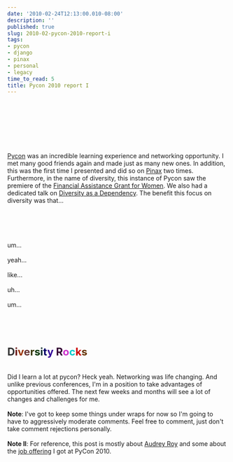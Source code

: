 ```yaml
---
date: '2010-02-24T12:13:00.010-08:00'
description: ''
published: true
slug: 2010-02-pycon-2010-report-i
tags:
- pycon
- django
- pinax
- personal
- legacy
time_to_read: 5
title: Pycon 2010 report I
---
```


<b></b><br /><div><b><span class="Apple-style-span" style="font-weight: normal;"><b></b></span></b><br /><div><b><span class="Apple-style-span" style="font-weight: normal;"><b><span class="Apple-style-span" style="font-weight: normal;"><b></b></span></b></span></b><br /><div style="display: inline !important;"><b><span class="Apple-style-span" style="font-weight: normal;"><b><span class="Apple-style-span" style="font-weight: normal;"><b><span class="Apple-style-span" style="font-weight: normal;"><b></b></span></b></span></b></span></b><br /><div style="display: inline !important;"><b><span class="Apple-style-span" style="font-weight: normal;"><b><span class="Apple-style-span" style="font-weight: normal;"><b><span class="Apple-style-span" style="font-weight: normal;"><b><span class="Apple-style-span" style="font-weight: normal;"><b></b></span></b></span></b></span></b></span></b><br /><div style="display: inline !important;"><b><span class="Apple-style-span" style="font-weight: normal;"><b><span class="Apple-style-span" style="font-weight: normal;"><b><span class="Apple-style-span" style="font-weight: normal;"><b><span class="Apple-style-span" style="font-weight: normal;"><b><span class="Apple-style-span" style="font-weight: normal;"><b></b></span></b></span></b></span></b></span></b></span></b><br /><div style="display: inline !important;"><b><span class="Apple-style-span" style="font-weight: normal;"><b><span class="Apple-style-span" style="font-weight: normal;"><b><span class="Apple-style-span" style="font-weight: normal;"><b><span class="Apple-style-span" style="font-weight: normal;"><b><span class="Apple-style-span" style="font-weight: normal;"><b><span class="Apple-style-span" style="font-weight: normal;"><a href="http://us.pycon.org/">Pycon</a> was an incredible learning experience and networking opportunity. I met many good friends again and made just as many new ones. In addition, this was the first time I presented and did so on <a href="http://pinaxproject.com/">Pinax</a> two times. Furthermore, in the name of diversity, this instance of Pycon saw the premiere of the <a href="http://us.pycon.org/2010/registration/financial-aid/">Financial Assistance Grant for Women</a>. We also had a dedicated talk on <a href="http://us.pycon.org/2010/conference/schedule/event/77/">Diversity as a Dependency</a>. The benefit this focus on diversity was that...</span></b></span></b></span></b></span></b></span></b></span></b></div></div></div></div></div><div><b><span class="Apple-style-span" style="font-weight: normal;"><b><span class="Apple-style-span" style="font-weight: normal;"><b></b></span></b></span></b><br /><div style="display: inline !important;"><b><span class="Apple-style-span" style="font-weight: normal;"><b><span class="Apple-style-span" style="font-weight: normal;"><b><span class="Apple-style-span" style="font-weight: normal;"><b></b></span></b></span></b></span></b><br /><div style="display: inline !important;"><b><span class="Apple-style-span" style="font-weight: normal;"><b><span class="Apple-style-span" style="font-weight: normal;"><b><span class="Apple-style-span" style="font-weight: normal;"><b><span class="Apple-style-span" style="font-weight: normal;"><b></b></span></b></span></b></span></b></span></b><br /><div style="display: inline !important;"><b><span class="Apple-style-span" style="font-weight: normal;"><b><span class="Apple-style-span" style="font-weight: normal;"><b><span class="Apple-style-span" style="font-weight: normal;"><b><span class="Apple-style-span" style="font-weight: normal;"><b><span class="Apple-style-span" style="font-weight: normal;"><b></b></span></b></span></b></span></b></span></b></span></b><br /><div style="display: inline !important;"><b><span class="Apple-style-span" style="font-weight: normal;"><b><span class="Apple-style-span" style="font-weight: normal;"><b><span class="Apple-style-span" style="font-weight: normal;"><b><span class="Apple-style-span" style="font-weight: normal;"><b><span class="Apple-style-span" style="font-weight: normal;"><b><span class="Apple-style-span" style="font-weight: normal;"><br /></span></b></span></b></span></b></span></b></span></b></span></b></div></div></div></div></div><div><b><span class="Apple-style-span" style="font-weight: normal;"><b><span class="Apple-style-span" style="font-weight: normal;">um...</span></b></span></b></div><div><b><span class="Apple-style-span" style="font-weight: normal;"><b><span class="Apple-style-span" style="font-weight: normal;"><br /></span></b></span></b></div><div><b><span class="Apple-style-span" style="font-weight: normal;"><b><span class="Apple-style-span" style="font-weight: normal;">yeah...</span></b></span></b></div><div><b><span class="Apple-style-span" style="font-weight: normal;"><b><span class="Apple-style-span" style="font-weight: normal;"><br /></span></b></span></b></div><div><b><span class="Apple-style-span" style="font-weight: normal;"><b><span class="Apple-style-span" style="font-weight: normal;">like...</span></b></span></b></div><div><b><span class="Apple-style-span" style="font-weight: normal;"><b><span class="Apple-style-span" style="font-weight: normal;"><br /></span></b></span></b></div><div><b><span class="Apple-style-span" style="font-weight: normal;"><b><span class="Apple-style-span" style="font-weight: normal;">uh...</span></b></span></b></div><div><b><span class="Apple-style-span" style="font-weight: normal;"><b><span class="Apple-style-span" style="font-weight: normal;"><br /></span></b></span></b></div><div><b><span class="Apple-style-span" style="font-weight: normal;"><b><span class="Apple-style-span" style="font-weight: normal;">um...</span></b></span></b></div><div><b><span class="Apple-style-span" style="font-weight: normal;"><b><span class="Apple-style-span" style="font-weight: normal;"><b></b></span></b></span></b><br /><div style="display: inline !important;"><b><span class="Apple-style-span" style="font-weight: normal;"><b><span class="Apple-style-span" style="font-weight: normal;"><b><span class="Apple-style-span" style="font-weight: normal;"><b></b></span></b></span></b></span></b><br /><div style="display: inline !important;"><b><span class="Apple-style-span" style="font-weight: normal;"><b><span class="Apple-style-span" style="font-weight: normal;"><b><span class="Apple-style-span" style="font-weight: normal;"><b><span class="Apple-style-span" style="font-weight: normal;"><b></b></span></b></span></b></span></b></span></b><br /><div style="display: inline !important;"><b><span class="Apple-style-span" style="font-weight: normal;"><b><span class="Apple-style-span" style="font-weight: normal;"><b><span class="Apple-style-span" style="font-weight: normal;"><b><span class="Apple-style-span" style="font-weight: normal;"><b><span class="Apple-style-span" style="font-weight: normal;"><b></b></span></b></span></b></span></b></span></b></span></b><br /><div style="display: inline !important;"><b><span class="Apple-style-span" style="font-weight: normal;"><b><span class="Apple-style-span" style="font-weight: normal;"><b><span class="Apple-style-span" style="font-weight: normal;"><b><span class="Apple-style-span" style="font-weight: normal;"><b><span class="Apple-style-span" style="font-weight: normal;"><b><span class="Apple-style-span" style="font-weight: normal;"><br /></span></b></span></b></span></b></span></b></span></b></span></b></div></div></div></div></div><div><div style="display: inline !important;"><div style="display: inline !important;"><div style="display: inline !important;"><div style="display: inline !important;"><b><span class="Apple-style-span" style="font-weight: normal;"><b><span class="Apple-style-span" style="font-size: x-large;"><span class="Apple-style-span" style="color: #333333;">D</span><span class="Apple-style-span" style="color: #660000;">i</span><span class="Apple-style-span" style="color: #993300;">v</span><span class="Apple-style-span" style="color: #663333;">e</span><span class="Apple-style-span" style="color: #333300;">r</span><span class="Apple-style-span" style="color: #003300;">s<span class="Apple-style-span" style="color: #003333;">i</span></span><span class="Apple-style-span" style="color: #000066;">t</span><span class="Apple-style-span" style="color: #330099;">y </span><span class="Apple-style-span" style="color: #330033;">R</span><span class="Apple-style-span" style="color: #cc33cc;">o</span><span class="Apple-style-span" style="color: #00cccc;">c</span><span class="Apple-style-span" style="color: #cc0000;">k</span><span class="Apple-style-span" style="color: #663300;">s</span></span></b></span></b></div></div></div></div></div></div><br /><div><div><br /></div><div>Did I learn a lot at pycon? Heck yeah. Networking was life changing. And unlike previous conferences, I'm in a position to take advantages of opportunities offered. The next few weeks and months will see a lot of changes and challenges for me. </div><div><br /></div><div><b>Note</b>: I've got to keep some things under wraps for now so I'm going to have to aggressively moderate comments. Feel free to comment, just don't take comment rejections personally.<br /><br /><b>Note II</b>: For reference, this post is mostly about <a href="http://pydanny.blogspot.com/2011/05/i-love-this-girl.html">Audrey Roy</a> and some about the <a href="http://revsys.com/">job offering</a> I got at PyCon 2010.</div></div>